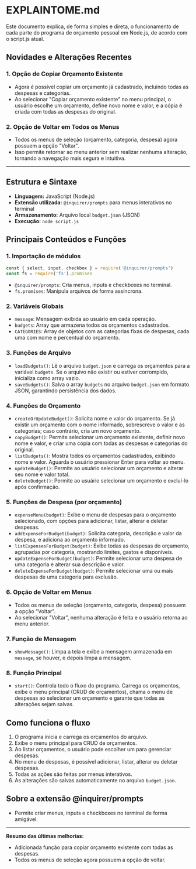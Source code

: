 # EXPLAINTOME.md

Este documento explica, de forma simples e direta, o funcionamento de cada parte do programa de orçamento pessoal em Node.js, de acordo com o script.js atual.

## Novidades e Alterações Recentes

### 1. Opção de Copiar Orçamento Existente
- Agora é possível copiar um orçamento já cadastrado, incluindo todas as despesas e categorias.
- Ao selecionar "Copiar orçamento existente" no menu principal, o usuário escolhe um orçamento, define novo nome e valor, e a cópia é criada com todas as despesas do original.

### 2. Opção de Voltar em Todos os Menus
- Todos os menus de seleção (orçamento, categoria, despesa) agora possuem a opção "Voltar".
- Isso permite retornar ao menu anterior sem realizar nenhuma alteração, tornando a navegação mais segura e intuitiva.

---

## Estrutura e Sintaxe
- **Linguagem:** JavaScript (Node.js)
- **Extensão utilizada:** `@inquirer/prompts` para menus interativos no terminal
- **Armazenamento:** Arquivo local `budget.json` (JSON)
- **Execução:** `node script.js`

## Principais Conteúdos e Funções

### 1. Importação de módulos
```js
const { select, input, checkbox } = require('@inquirer/prompts')
const fs = require('fs').promises
```
- `@inquirer/prompts`: Cria menus, inputs e checkboxes no terminal.
- `fs.promises`: Manipula arquivos de forma assíncrona.

### 2. Variáveis Globais
- `message`: Mensagem exibida ao usuário em cada operação.
- `budgets`: Array que armazena todos os orçamentos cadastrados.
- `CATEGORIES`: Array de objetos com as categorias fixas de despesas, cada uma com nome e percentual do orçamento.

### 3. Funções de Arquivo
- `loadBudgets()`: Lê o arquivo `budget.json` e carrega os orçamentos para a variável `budgets`. Se o arquivo não existir ou estiver corrompido, inicializa como array vazio.
- `saveBudgets()`: Salva o array `budgets` no arquivo `budget.json` em formato JSON, garantindo persistência dos dados.

### 4. Funções de Orçamento
- `createOrUpdateBudget()`: Solicita nome e valor do orçamento. Se já existir um orçamento com o nome informado, sobrescreve o valor e as categorias; caso contrário, cria um novo orçamento.
- `copyBudget()`: Permite selecionar um orçamento existente, definir novo nome e valor, e criar uma cópia com todas as despesas e categorias do original.
- `listBudgets()`: Mostra todos os orçamentos cadastrados, exibindo nome e valor. Aguarda o usuário pressionar Enter para voltar ao menu.
- `updateBudget()`: Permite ao usuário selecionar um orçamento e alterar seu nome e valor total.
- `deleteBudget()`: Permite ao usuário selecionar um orçamento e excluí-lo após confirmação.

### 5. Funções de Despesa (por orçamento)
- `expenseMenu(budget)`: Exibe o menu de despesas para o orçamento selecionado, com opções para adicionar, listar, alterar e deletar despesas.
- `addExpenseForBudget(budget)`: Solicita categoria, descrição e valor da despesa, e adiciona ao orçamento informado.
- `listExpensesForBudget(budget)`: Exibe todas as despesas do orçamento, agrupadas por categoria, mostrando limites, gastos e disponíveis.
- `updateExpenseForBudget(budget)`: Permite selecionar uma despesa de uma categoria e alterar sua descrição e valor.
- `deleteExpenseForBudget(budget)`: Permite selecionar uma ou mais despesas de uma categoria para exclusão.

### 6. Opção de Voltar em Menus
- Todos os menus de seleção (orçamento, categoria, despesa) possuem a opção "Voltar".
- Ao selecionar "Voltar", nenhuma alteração é feita e o usuário retorna ao menu anterior.

### 7. Função de Mensagem
- `showMessage()`: Limpa a tela e exibe a mensagem armazenada em `message`, se houver, e depois limpa a mensagem.

### 8. Função Principal
- `start()`: Controla todo o fluxo do programa. Carrega os orçamentos, exibe o menu principal (CRUD de orçamentos), chama o menu de despesas ao selecionar um orçamento e garante que todas as alterações sejam salvas.

## Como funciona o fluxo
1. O programa inicia e carrega os orçamentos do arquivo.
2. Exibe o menu principal para CRUD de orçamentos.
3. Ao listar orçamentos, o usuário pode escolher um para gerenciar despesas.
4. No menu de despesas, é possível adicionar, listar, alterar ou deletar despesas.
5. Todas as ações são feitas por menus interativos.
6. As alterações são salvas automaticamente no arquivo `budget.json`.

## Sobre a extensão @inquirer/prompts
- Permite criar menus, inputs e checkboxes no terminal de forma amigável.

---

**Resumo das últimas melhorias:**
- Adicionada função para copiar orçamento existente com todas as despesas.
- Todos os menus de seleção agora possuem a opção de voltar.
